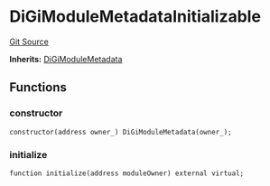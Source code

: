 # DiGiModuleMetadataInitializable
[Git Source](https://github.com/digiv3rse/protocol-contracts/blob/78826068117a4eb9f5d01837d2d88deb72b92ea0/contracts/modules/DiGiModuleMetadataInitializable.sol)

**Inherits:**
[DiGiModuleMetadata](/contracts/modules/DiGiModuleMetadata.sol/contract.DiGiModuleMetadata.md)


## Functions
### constructor


```solidity
constructor(address owner_) DiGiModuleMetadata(owner_);
```

### initialize


```solidity
function initialize(address moduleOwner) external virtual;
```

